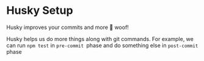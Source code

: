 # Husky Setup


Husky improves your commits and more 🐶 woof!

Husky helps us do more things along with git commands. For example, we can run `npm test` in `pre-commit `phase and do something else in `post-commit` phase
